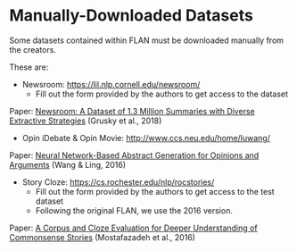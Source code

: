 # Manually-Downloaded Datasets
Some datasets contained within FLAN must be downloaded manually from the creators.

These are:

* Newsroom: https://lil.nlp.cornell.edu/newsroom/
    * Fill out the form provided by the authors to get access to the dataset

Paper: [Newsroom: A Dataset of 1.3 Million Summaries with Diverse Extractive Strategies](https://aclanthology.org/N18-1065/) (Grusky et al., 2018)

* Opin iDebate & Opin Movie: http://www.ccs.neu.edu/home/luwang/

Paper: [Neural Network-Based Abstract Generation for Opinions and Arguments](https://aclanthology.org/N16-1007/) (Wang & Ling, 2016)

* Story Cloze: https://cs.rochester.edu/nlp/rocstories/
    * Fill out the form provided by the authors to get access to the test dataset
    * Following the original FLAN, we use the 2016 version.

Paper: [A Corpus and Cloze Evaluation for Deeper Understanding of Commonsense Stories](https://aclanthology.org/N16-1098/) (Mostafazadeh et al., 2016)